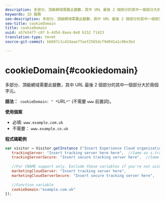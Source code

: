 ```yaml
---
description: 多部分、頂級網域需要此變數，其中 URL 最後 2 個部分的其中一個部分大於兩個字元。
keywords: ID 服務
seo-description: 多部分、頂級網域需要此變數，其中 URL 最後 2 個部分的其中一個部分大於兩個字元。
seo-title: cookieDomain
title: cookieDomain
uuid: a57e5477-c07 b-4d54-8aea-8e8 b152 f1423
translation-type: tm+mt
source-git-commit: bb687c1cd14aae7faef2565dcf9d041a1c06e3bd

---
```



# cookieDomain{#cookiedomain}

多部分、頂級網域需要此變數，其中 URL 最後 2 個部分的其中一個部分大於兩個字元。

**語法：**` cookieDomain: " *`URL`*"` (不需要 `www` 前置詞)。

**使用個案**

* 必填: `www.example.com.uk`
* 不需要： `www.example.co.uk`

**程式碼範例**

```js
var visitor = Visitor.getInstance ("Insert Experience Cloud organization ID here",{ 
   trackingServer: "Insert tracking server here here",  //Same as s.trackingServer 
   trackingServerSecure: "Insert secure tracking server here",  //Same as s.trackingServerSecure 
 
   //For CNAME support only. Exclude these variables if you're not using CNAME 
   marketingCloudServer: "Insert tracking server here", 
   marketingCloudServerSecure: "Insert secure tracking server here", 
 
   //Function variable 
   cookieDomain:"example.com.uk" 
});
```

